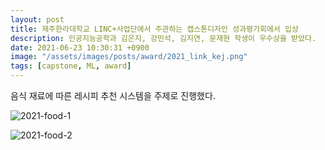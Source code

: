 ```yaml
---
layout: post
title: 제주한라대학교 LINC+사업단에서 주관하는 캡스톤디자인 성과평가회에서 입상
description: 인공지능공학과 김은지, 강민석, 김지연, 문재현 학생이 우수상을 받았다.
date: 2021-06-23 10:30:31 +0900
image: "/assets/images/posts/award/2021_link_kej.png"
tags: [capstone, ML, award]
---
```


음식 재료에 따른 레시피 추천 시스템을 주제로 진행했다.

![2021-food-1]({{site.baseurl}}/assets/images/posts/reference/2021-food-1.png)


![2021-food-2]({{site.baseurl}}/assets/images/posts/reference/2021-food-2.png)



